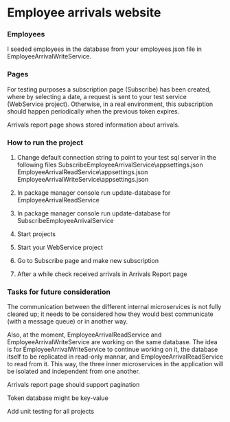﻿# Employee arrivals website

### Employees

I seeded employees in the database from your employees.json file in EmployeeArrivalWriteService.

### Pages
For testing purposes a subscription page (Subscribe) has been created, where by selecting a date, a request is sent to your test service (WebService project). Otherwise, in a real environment, this subscription should happen periodically when the previous token expires. 

Arrivals report page shows stored information about arrivals.

### How to run the project
1. Change default connection string to point to your test sql server in the following files
SubscribeEmployeeArrivalService\appsettings.json
EmployeeArrivalReadService\appsettings.json
EmployeeArrivalWriteService\appsettings.json

2. In package manager console run update-database for EmployeeArrivalReadService

3. In package manager console run update-database for SubscribeEmployeeArrivalService

4. Start projects

5. Start your WebService project

5. Go to Subscribe page and make new subscription

6. After a while check received arrivals in Arrivals Report page

### Tasks for future consideration
The communication between the different internal microservices is not fully cleared up; it needs to be considered how they would best communicate (with a message queue) or in another way. 

Also, at the moment, EmployeeArrivalReadService and EmployeeArrivalWriteService are working on the same database. The idea is for EmployeeArrivalWriteService to continue working on it, the database itself to be replicated in read-only mannar, and EmployeeArrivalReadService to read from it. This way, the three inner microservices in the application will be isolated and independent from one another.

Arrivals report page should support pagination

Token database might be key-value

Add unit testing for all projects